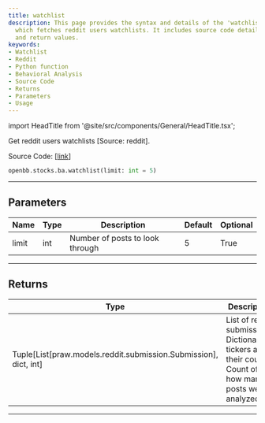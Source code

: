 ```yaml
---
title: watchlist
description: This page provides the syntax and details of the 'watchlist' function
  which fetches reddit users watchlists. It includes source code details, usage, parameters
  and return values.
keywords:
- Watchlist
- Reddit
- Python function
- Behavioral Analysis
- Source Code
- Returns
- Parameters
- Usage
---
```


import HeadTitle from '@site/src/components/General/HeadTitle.tsx';

<HeadTitle title="stocks.ba.watchlist - Reference | OpenBB SDK Docs" />

Get reddit users watchlists [Source: reddit].

Source Code: [[link](https://github.com/OpenBB-finance/OpenBBTerminal/tree/main/openbb_terminal/common/behavioural_analysis/reddit_model.py#L40)]

```python
openbb.stocks.ba.watchlist(limit: int = 5)
```

---

## Parameters

| Name | Type | Description | Default | Optional |
| ---- | ---- | ----------- | ------- | -------- |
| limit | int | Number of posts to look through | 5 | True |


---

## Returns

| Type | Description |
| ---- | ----------- |
| Tuple[List[praw.models.reddit.submission.Submission], dict, int] | List of reddit submissions,<br/>Dictionary of tickers and their count,<br/>Count of how many posts were analyzed. |
---
